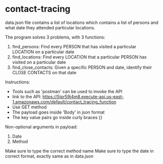 # contact-tracing

data.json file contains a list of locations which contains a list of persons and what date they attended particular locations.

The program solves 3 problems, with 3 functions:
1. find_persons: Find every PERSON that has visited a particular LOCATION on a particular date
2. find_locations: Find every LOCATION that a particular PERSON has visited on a particular date
3. find_close_contacts: Given a specific PERSON and date, identify their CLOSE CONTACTS on that date

Instructions:
- Tools such as 'postman' can be used to invoke the API
- link to the API: https://5ipr59i4m8.execute-api.us-east-1.amazonaws.com/default/contact_tracing_function
- Use GET method 
- The payload goes inside 'Body' in json format
- The key value pairs go inside curly braces {}

Non-optional arguments in payload:
1. Date
2. Method

Make sure to type the correct method name
Make sure to type the date in correct format, exactly same as in data.json
